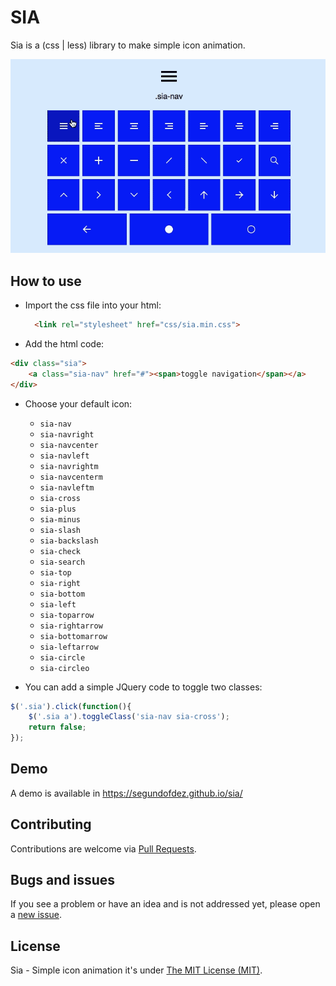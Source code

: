 # SIA

Sia is a (css | less) library to make simple icon animation.

![Demo](https://raw.githubusercontent.com/segundofdez/sia/294fe62cd82abaa9c4a55aff716856e4adb28d06/sia.gif)

## How to use
* Import the css file into your html:
  ```html
    <link rel="stylesheet" href="css/sia.min.css">
  ```
* Add the html code:
```html
<div class="sia">
    <a class="sia-nav" href="#"><span>toggle navigation</span></a>
</div>
```

* Choose your default icon:

  * `sia-nav`
  * `sia-navright`
  * `sia-navcenter`
  * `sia-navleft`
  * `sia-navrightm`
  * `sia-navcenterm`
  * `sia-navleftm`
  * `sia-cross`
  * `sia-plus`
  * `sia-minus`
  * `sia-slash`
  * `sia-backslash`
  * `sia-check`
  * `sia-search`
  * `sia-top`
  * `sia-right`
  * `sia-bottom`
  * `sia-left`
  * `sia-toparrow`
  * `sia-rightarrow`
  * `sia-bottomarrow`
  * `sia-leftarrow`
  * `sia-circle`
  * `sia-circleo`

* You can add a simple JQuery code to toggle two classes:
```js
$('.sia').click(function(){
    $('.sia a').toggleClass('sia-nav sia-cross');
    return false;
});
```

## Demo

A demo is available in https://segundofdez.github.io/sia/

## Contributing

Contributions are welcome via [Pull Requests](https://github.com/segundofdez/sia/pulls).

## Bugs and issues

If you see a problem or have an idea and is not addressed yet, please open a [new issue](https://github.com/segundofdez/sia/issues).

## License
Sia - Simple icon animation it's under [The MIT License (MIT)](https://github.com/segundofdez/sia/blob/master/LICENSE.md).
